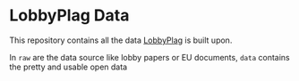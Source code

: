 # LobbyPlag Data

This repository contains all the data [LobbyPlag](http://www.lobbyplag.eu/) is built upon.

In `raw` are the data source like lobby papers or EU documents, `data` contains the pretty and usable open data

